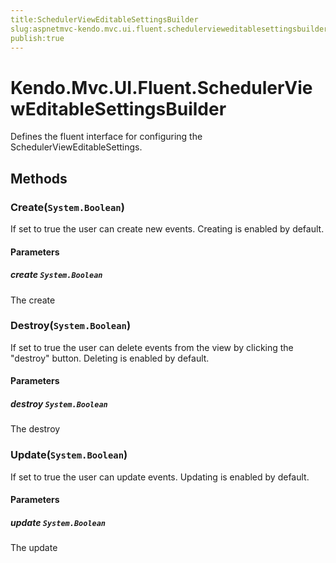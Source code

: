 ```yaml
---
title:SchedulerViewEditableSettingsBuilder
slug:aspnetmvc-kendo.mvc.ui.fluent.schedulervieweditablesettingsbuilder
publish:true
---
```


# Kendo.Mvc.UI.Fluent.SchedulerViewEditableSettingsBuilder
Defines the fluent interface for configuring the SchedulerViewEditableSettings.



## Methods

### Create(`System.Boolean`)
If set to true the user can create new events. Creating is enabled by default.


#### Parameters

##### create `System.Boolean`
The create





### Destroy(`System.Boolean`)
If set to true the user can delete events from the view by clicking the "destroy" button. Deleting is enabled by default.


#### Parameters

##### destroy `System.Boolean`
The destroy





### Update(`System.Boolean`)
If set to true the user can update events. Updating is enabled by default.


#### Parameters

##### update `System.Boolean`
The update






 
